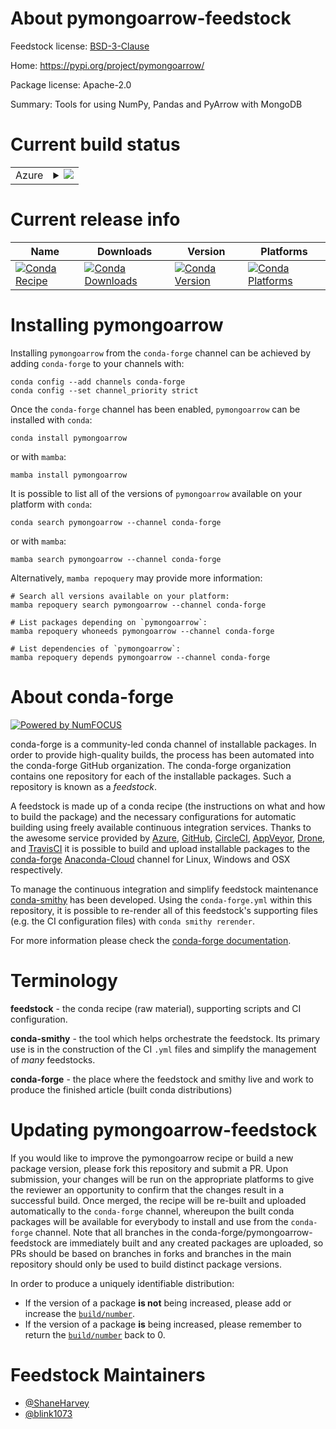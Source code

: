 About pymongoarrow-feedstock
============================

Feedstock license: [BSD-3-Clause](https://github.com/conda-forge/pymongoarrow-feedstock/blob/main/LICENSE.txt)

Home: https://pypi.org/project/pymongoarrow/

Package license: Apache-2.0

Summary: Tools for using NumPy, Pandas and PyArrow with MongoDB

Current build status
====================


<table>
    
  <tr>
    <td>Azure</td>
    <td>
      <details>
        <summary>
          <a href="https://dev.azure.com/conda-forge/feedstock-builds/_build/latest?definitionId=14964&branchName=main">
            <img src="https://dev.azure.com/conda-forge/feedstock-builds/_apis/build/status/pymongoarrow-feedstock?branchName=main">
          </a>
        </summary>
        <table>
          <thead><tr><th>Variant</th><th>Status</th></tr></thead>
          <tbody><tr>
              <td>linux_64_libarrow10.0.1numpy1.22python3.10.____cpython</td>
              <td>
                <a href="https://dev.azure.com/conda-forge/feedstock-builds/_build/latest?definitionId=14964&branchName=main">
                  <img src="https://dev.azure.com/conda-forge/feedstock-builds/_apis/build/status/pymongoarrow-feedstock?branchName=main&jobName=linux&configuration=linux%20linux_64_libarrow10.0.1numpy1.22python3.10.____cpython" alt="variant">
                </a>
              </td>
            </tr><tr>
              <td>linux_64_libarrow10.0.1numpy1.22python3.8.____cpython</td>
              <td>
                <a href="https://dev.azure.com/conda-forge/feedstock-builds/_build/latest?definitionId=14964&branchName=main">
                  <img src="https://dev.azure.com/conda-forge/feedstock-builds/_apis/build/status/pymongoarrow-feedstock?branchName=main&jobName=linux&configuration=linux%20linux_64_libarrow10.0.1numpy1.22python3.8.____cpython" alt="variant">
                </a>
              </td>
            </tr><tr>
              <td>linux_64_libarrow10.0.1numpy1.22python3.9.____cpython</td>
              <td>
                <a href="https://dev.azure.com/conda-forge/feedstock-builds/_build/latest?definitionId=14964&branchName=main">
                  <img src="https://dev.azure.com/conda-forge/feedstock-builds/_apis/build/status/pymongoarrow-feedstock?branchName=main&jobName=linux&configuration=linux%20linux_64_libarrow10.0.1numpy1.22python3.9.____cpython" alt="variant">
                </a>
              </td>
            </tr><tr>
              <td>linux_64_libarrow10.0.1numpy1.23python3.11.____cpython</td>
              <td>
                <a href="https://dev.azure.com/conda-forge/feedstock-builds/_build/latest?definitionId=14964&branchName=main">
                  <img src="https://dev.azure.com/conda-forge/feedstock-builds/_apis/build/status/pymongoarrow-feedstock?branchName=main&jobName=linux&configuration=linux%20linux_64_libarrow10.0.1numpy1.23python3.11.____cpython" alt="variant">
                </a>
              </td>
            </tr><tr>
              <td>linux_64_libarrow10.0.1numpy1.26python3.12.____cpython</td>
              <td>
                <a href="https://dev.azure.com/conda-forge/feedstock-builds/_build/latest?definitionId=14964&branchName=main">
                  <img src="https://dev.azure.com/conda-forge/feedstock-builds/_apis/build/status/pymongoarrow-feedstock?branchName=main&jobName=linux&configuration=linux%20linux_64_libarrow10.0.1numpy1.26python3.12.____cpython" alt="variant">
                </a>
              </td>
            </tr><tr>
              <td>linux_64_libarrow11.0.0numpy1.22python3.10.____cpython</td>
              <td>
                <a href="https://dev.azure.com/conda-forge/feedstock-builds/_build/latest?definitionId=14964&branchName=main">
                  <img src="https://dev.azure.com/conda-forge/feedstock-builds/_apis/build/status/pymongoarrow-feedstock?branchName=main&jobName=linux&configuration=linux%20linux_64_libarrow11.0.0numpy1.22python3.10.____cpython" alt="variant">
                </a>
              </td>
            </tr><tr>
              <td>linux_64_libarrow11.0.0numpy1.22python3.8.____cpython</td>
              <td>
                <a href="https://dev.azure.com/conda-forge/feedstock-builds/_build/latest?definitionId=14964&branchName=main">
                  <img src="https://dev.azure.com/conda-forge/feedstock-builds/_apis/build/status/pymongoarrow-feedstock?branchName=main&jobName=linux&configuration=linux%20linux_64_libarrow11.0.0numpy1.22python3.8.____cpython" alt="variant">
                </a>
              </td>
            </tr><tr>
              <td>linux_64_libarrow11.0.0numpy1.22python3.9.____cpython</td>
              <td>
                <a href="https://dev.azure.com/conda-forge/feedstock-builds/_build/latest?definitionId=14964&branchName=main">
                  <img src="https://dev.azure.com/conda-forge/feedstock-builds/_apis/build/status/pymongoarrow-feedstock?branchName=main&jobName=linux&configuration=linux%20linux_64_libarrow11.0.0numpy1.22python3.9.____cpython" alt="variant">
                </a>
              </td>
            </tr><tr>
              <td>linux_64_libarrow11.0.0numpy1.23python3.11.____cpython</td>
              <td>
                <a href="https://dev.azure.com/conda-forge/feedstock-builds/_build/latest?definitionId=14964&branchName=main">
                  <img src="https://dev.azure.com/conda-forge/feedstock-builds/_apis/build/status/pymongoarrow-feedstock?branchName=main&jobName=linux&configuration=linux%20linux_64_libarrow11.0.0numpy1.23python3.11.____cpython" alt="variant">
                </a>
              </td>
            </tr><tr>
              <td>linux_64_libarrow11.0.0numpy1.26python3.12.____cpython</td>
              <td>
                <a href="https://dev.azure.com/conda-forge/feedstock-builds/_build/latest?definitionId=14964&branchName=main">
                  <img src="https://dev.azure.com/conda-forge/feedstock-builds/_apis/build/status/pymongoarrow-feedstock?branchName=main&jobName=linux&configuration=linux%20linux_64_libarrow11.0.0numpy1.26python3.12.____cpython" alt="variant">
                </a>
              </td>
            </tr><tr>
              <td>linux_64_libarrow12numpy1.22python3.10.____cpython</td>
              <td>
                <a href="https://dev.azure.com/conda-forge/feedstock-builds/_build/latest?definitionId=14964&branchName=main">
                  <img src="https://dev.azure.com/conda-forge/feedstock-builds/_apis/build/status/pymongoarrow-feedstock?branchName=main&jobName=linux&configuration=linux%20linux_64_libarrow12numpy1.22python3.10.____cpython" alt="variant">
                </a>
              </td>
            </tr><tr>
              <td>linux_64_libarrow12numpy1.22python3.8.____cpython</td>
              <td>
                <a href="https://dev.azure.com/conda-forge/feedstock-builds/_build/latest?definitionId=14964&branchName=main">
                  <img src="https://dev.azure.com/conda-forge/feedstock-builds/_apis/build/status/pymongoarrow-feedstock?branchName=main&jobName=linux&configuration=linux%20linux_64_libarrow12numpy1.22python3.8.____cpython" alt="variant">
                </a>
              </td>
            </tr><tr>
              <td>linux_64_libarrow12numpy1.22python3.9.____cpython</td>
              <td>
                <a href="https://dev.azure.com/conda-forge/feedstock-builds/_build/latest?definitionId=14964&branchName=main">
                  <img src="https://dev.azure.com/conda-forge/feedstock-builds/_apis/build/status/pymongoarrow-feedstock?branchName=main&jobName=linux&configuration=linux%20linux_64_libarrow12numpy1.22python3.9.____cpython" alt="variant">
                </a>
              </td>
            </tr><tr>
              <td>linux_64_libarrow12numpy1.23python3.11.____cpython</td>
              <td>
                <a href="https://dev.azure.com/conda-forge/feedstock-builds/_build/latest?definitionId=14964&branchName=main">
                  <img src="https://dev.azure.com/conda-forge/feedstock-builds/_apis/build/status/pymongoarrow-feedstock?branchName=main&jobName=linux&configuration=linux%20linux_64_libarrow12numpy1.23python3.11.____cpython" alt="variant">
                </a>
              </td>
            </tr><tr>
              <td>linux_64_libarrow12numpy1.26python3.12.____cpython</td>
              <td>
                <a href="https://dev.azure.com/conda-forge/feedstock-builds/_build/latest?definitionId=14964&branchName=main">
                  <img src="https://dev.azure.com/conda-forge/feedstock-builds/_apis/build/status/pymongoarrow-feedstock?branchName=main&jobName=linux&configuration=linux%20linux_64_libarrow12numpy1.26python3.12.____cpython" alt="variant">
                </a>
              </td>
            </tr><tr>
              <td>linux_64_libarrow13numpy1.22python3.10.____cpython</td>
              <td>
                <a href="https://dev.azure.com/conda-forge/feedstock-builds/_build/latest?definitionId=14964&branchName=main">
                  <img src="https://dev.azure.com/conda-forge/feedstock-builds/_apis/build/status/pymongoarrow-feedstock?branchName=main&jobName=linux&configuration=linux%20linux_64_libarrow13numpy1.22python3.10.____cpython" alt="variant">
                </a>
              </td>
            </tr><tr>
              <td>linux_64_libarrow13numpy1.22python3.8.____cpython</td>
              <td>
                <a href="https://dev.azure.com/conda-forge/feedstock-builds/_build/latest?definitionId=14964&branchName=main">
                  <img src="https://dev.azure.com/conda-forge/feedstock-builds/_apis/build/status/pymongoarrow-feedstock?branchName=main&jobName=linux&configuration=linux%20linux_64_libarrow13numpy1.22python3.8.____cpython" alt="variant">
                </a>
              </td>
            </tr><tr>
              <td>linux_64_libarrow13numpy1.22python3.9.____cpython</td>
              <td>
                <a href="https://dev.azure.com/conda-forge/feedstock-builds/_build/latest?definitionId=14964&branchName=main">
                  <img src="https://dev.azure.com/conda-forge/feedstock-builds/_apis/build/status/pymongoarrow-feedstock?branchName=main&jobName=linux&configuration=linux%20linux_64_libarrow13numpy1.22python3.9.____cpython" alt="variant">
                </a>
              </td>
            </tr><tr>
              <td>linux_64_libarrow13numpy1.23python3.11.____cpython</td>
              <td>
                <a href="https://dev.azure.com/conda-forge/feedstock-builds/_build/latest?definitionId=14964&branchName=main">
                  <img src="https://dev.azure.com/conda-forge/feedstock-builds/_apis/build/status/pymongoarrow-feedstock?branchName=main&jobName=linux&configuration=linux%20linux_64_libarrow13numpy1.23python3.11.____cpython" alt="variant">
                </a>
              </td>
            </tr><tr>
              <td>linux_64_libarrow13numpy1.26python3.12.____cpython</td>
              <td>
                <a href="https://dev.azure.com/conda-forge/feedstock-builds/_build/latest?definitionId=14964&branchName=main">
                  <img src="https://dev.azure.com/conda-forge/feedstock-builds/_apis/build/status/pymongoarrow-feedstock?branchName=main&jobName=linux&configuration=linux%20linux_64_libarrow13numpy1.26python3.12.____cpython" alt="variant">
                </a>
              </td>
            </tr><tr>
              <td>osx_64_libarrow10.0.1numpy1.22python3.10.____cpython</td>
              <td>
                <a href="https://dev.azure.com/conda-forge/feedstock-builds/_build/latest?definitionId=14964&branchName=main">
                  <img src="https://dev.azure.com/conda-forge/feedstock-builds/_apis/build/status/pymongoarrow-feedstock?branchName=main&jobName=osx&configuration=osx%20osx_64_libarrow10.0.1numpy1.22python3.10.____cpython" alt="variant">
                </a>
              </td>
            </tr><tr>
              <td>osx_64_libarrow10.0.1numpy1.22python3.8.____cpython</td>
              <td>
                <a href="https://dev.azure.com/conda-forge/feedstock-builds/_build/latest?definitionId=14964&branchName=main">
                  <img src="https://dev.azure.com/conda-forge/feedstock-builds/_apis/build/status/pymongoarrow-feedstock?branchName=main&jobName=osx&configuration=osx%20osx_64_libarrow10.0.1numpy1.22python3.8.____cpython" alt="variant">
                </a>
              </td>
            </tr><tr>
              <td>osx_64_libarrow10.0.1numpy1.22python3.9.____cpython</td>
              <td>
                <a href="https://dev.azure.com/conda-forge/feedstock-builds/_build/latest?definitionId=14964&branchName=main">
                  <img src="https://dev.azure.com/conda-forge/feedstock-builds/_apis/build/status/pymongoarrow-feedstock?branchName=main&jobName=osx&configuration=osx%20osx_64_libarrow10.0.1numpy1.22python3.9.____cpython" alt="variant">
                </a>
              </td>
            </tr><tr>
              <td>osx_64_libarrow10.0.1numpy1.23python3.11.____cpython</td>
              <td>
                <a href="https://dev.azure.com/conda-forge/feedstock-builds/_build/latest?definitionId=14964&branchName=main">
                  <img src="https://dev.azure.com/conda-forge/feedstock-builds/_apis/build/status/pymongoarrow-feedstock?branchName=main&jobName=osx&configuration=osx%20osx_64_libarrow10.0.1numpy1.23python3.11.____cpython" alt="variant">
                </a>
              </td>
            </tr><tr>
              <td>osx_64_libarrow10.0.1numpy1.26python3.12.____cpython</td>
              <td>
                <a href="https://dev.azure.com/conda-forge/feedstock-builds/_build/latest?definitionId=14964&branchName=main">
                  <img src="https://dev.azure.com/conda-forge/feedstock-builds/_apis/build/status/pymongoarrow-feedstock?branchName=main&jobName=osx&configuration=osx%20osx_64_libarrow10.0.1numpy1.26python3.12.____cpython" alt="variant">
                </a>
              </td>
            </tr><tr>
              <td>osx_64_libarrow11.0.0numpy1.22python3.10.____cpython</td>
              <td>
                <a href="https://dev.azure.com/conda-forge/feedstock-builds/_build/latest?definitionId=14964&branchName=main">
                  <img src="https://dev.azure.com/conda-forge/feedstock-builds/_apis/build/status/pymongoarrow-feedstock?branchName=main&jobName=osx&configuration=osx%20osx_64_libarrow11.0.0numpy1.22python3.10.____cpython" alt="variant">
                </a>
              </td>
            </tr><tr>
              <td>osx_64_libarrow11.0.0numpy1.22python3.8.____cpython</td>
              <td>
                <a href="https://dev.azure.com/conda-forge/feedstock-builds/_build/latest?definitionId=14964&branchName=main">
                  <img src="https://dev.azure.com/conda-forge/feedstock-builds/_apis/build/status/pymongoarrow-feedstock?branchName=main&jobName=osx&configuration=osx%20osx_64_libarrow11.0.0numpy1.22python3.8.____cpython" alt="variant">
                </a>
              </td>
            </tr><tr>
              <td>osx_64_libarrow11.0.0numpy1.22python3.9.____cpython</td>
              <td>
                <a href="https://dev.azure.com/conda-forge/feedstock-builds/_build/latest?definitionId=14964&branchName=main">
                  <img src="https://dev.azure.com/conda-forge/feedstock-builds/_apis/build/status/pymongoarrow-feedstock?branchName=main&jobName=osx&configuration=osx%20osx_64_libarrow11.0.0numpy1.22python3.9.____cpython" alt="variant">
                </a>
              </td>
            </tr><tr>
              <td>osx_64_libarrow11.0.0numpy1.23python3.11.____cpython</td>
              <td>
                <a href="https://dev.azure.com/conda-forge/feedstock-builds/_build/latest?definitionId=14964&branchName=main">
                  <img src="https://dev.azure.com/conda-forge/feedstock-builds/_apis/build/status/pymongoarrow-feedstock?branchName=main&jobName=osx&configuration=osx%20osx_64_libarrow11.0.0numpy1.23python3.11.____cpython" alt="variant">
                </a>
              </td>
            </tr><tr>
              <td>osx_64_libarrow11.0.0numpy1.26python3.12.____cpython</td>
              <td>
                <a href="https://dev.azure.com/conda-forge/feedstock-builds/_build/latest?definitionId=14964&branchName=main">
                  <img src="https://dev.azure.com/conda-forge/feedstock-builds/_apis/build/status/pymongoarrow-feedstock?branchName=main&jobName=osx&configuration=osx%20osx_64_libarrow11.0.0numpy1.26python3.12.____cpython" alt="variant">
                </a>
              </td>
            </tr><tr>
              <td>osx_64_libarrow12numpy1.22python3.10.____cpython</td>
              <td>
                <a href="https://dev.azure.com/conda-forge/feedstock-builds/_build/latest?definitionId=14964&branchName=main">
                  <img src="https://dev.azure.com/conda-forge/feedstock-builds/_apis/build/status/pymongoarrow-feedstock?branchName=main&jobName=osx&configuration=osx%20osx_64_libarrow12numpy1.22python3.10.____cpython" alt="variant">
                </a>
              </td>
            </tr><tr>
              <td>osx_64_libarrow12numpy1.22python3.8.____cpython</td>
              <td>
                <a href="https://dev.azure.com/conda-forge/feedstock-builds/_build/latest?definitionId=14964&branchName=main">
                  <img src="https://dev.azure.com/conda-forge/feedstock-builds/_apis/build/status/pymongoarrow-feedstock?branchName=main&jobName=osx&configuration=osx%20osx_64_libarrow12numpy1.22python3.8.____cpython" alt="variant">
                </a>
              </td>
            </tr><tr>
              <td>osx_64_libarrow12numpy1.22python3.9.____cpython</td>
              <td>
                <a href="https://dev.azure.com/conda-forge/feedstock-builds/_build/latest?definitionId=14964&branchName=main">
                  <img src="https://dev.azure.com/conda-forge/feedstock-builds/_apis/build/status/pymongoarrow-feedstock?branchName=main&jobName=osx&configuration=osx%20osx_64_libarrow12numpy1.22python3.9.____cpython" alt="variant">
                </a>
              </td>
            </tr><tr>
              <td>osx_64_libarrow12numpy1.23python3.11.____cpython</td>
              <td>
                <a href="https://dev.azure.com/conda-forge/feedstock-builds/_build/latest?definitionId=14964&branchName=main">
                  <img src="https://dev.azure.com/conda-forge/feedstock-builds/_apis/build/status/pymongoarrow-feedstock?branchName=main&jobName=osx&configuration=osx%20osx_64_libarrow12numpy1.23python3.11.____cpython" alt="variant">
                </a>
              </td>
            </tr><tr>
              <td>osx_64_libarrow12numpy1.26python3.12.____cpython</td>
              <td>
                <a href="https://dev.azure.com/conda-forge/feedstock-builds/_build/latest?definitionId=14964&branchName=main">
                  <img src="https://dev.azure.com/conda-forge/feedstock-builds/_apis/build/status/pymongoarrow-feedstock?branchName=main&jobName=osx&configuration=osx%20osx_64_libarrow12numpy1.26python3.12.____cpython" alt="variant">
                </a>
              </td>
            </tr><tr>
              <td>osx_64_libarrow13numpy1.22python3.10.____cpython</td>
              <td>
                <a href="https://dev.azure.com/conda-forge/feedstock-builds/_build/latest?definitionId=14964&branchName=main">
                  <img src="https://dev.azure.com/conda-forge/feedstock-builds/_apis/build/status/pymongoarrow-feedstock?branchName=main&jobName=osx&configuration=osx%20osx_64_libarrow13numpy1.22python3.10.____cpython" alt="variant">
                </a>
              </td>
            </tr><tr>
              <td>osx_64_libarrow13numpy1.22python3.8.____cpython</td>
              <td>
                <a href="https://dev.azure.com/conda-forge/feedstock-builds/_build/latest?definitionId=14964&branchName=main">
                  <img src="https://dev.azure.com/conda-forge/feedstock-builds/_apis/build/status/pymongoarrow-feedstock?branchName=main&jobName=osx&configuration=osx%20osx_64_libarrow13numpy1.22python3.8.____cpython" alt="variant">
                </a>
              </td>
            </tr><tr>
              <td>osx_64_libarrow13numpy1.22python3.9.____cpython</td>
              <td>
                <a href="https://dev.azure.com/conda-forge/feedstock-builds/_build/latest?definitionId=14964&branchName=main">
                  <img src="https://dev.azure.com/conda-forge/feedstock-builds/_apis/build/status/pymongoarrow-feedstock?branchName=main&jobName=osx&configuration=osx%20osx_64_libarrow13numpy1.22python3.9.____cpython" alt="variant">
                </a>
              </td>
            </tr><tr>
              <td>osx_64_libarrow13numpy1.23python3.11.____cpython</td>
              <td>
                <a href="https://dev.azure.com/conda-forge/feedstock-builds/_build/latest?definitionId=14964&branchName=main">
                  <img src="https://dev.azure.com/conda-forge/feedstock-builds/_apis/build/status/pymongoarrow-feedstock?branchName=main&jobName=osx&configuration=osx%20osx_64_libarrow13numpy1.23python3.11.____cpython" alt="variant">
                </a>
              </td>
            </tr><tr>
              <td>osx_64_libarrow13numpy1.26python3.12.____cpython</td>
              <td>
                <a href="https://dev.azure.com/conda-forge/feedstock-builds/_build/latest?definitionId=14964&branchName=main">
                  <img src="https://dev.azure.com/conda-forge/feedstock-builds/_apis/build/status/pymongoarrow-feedstock?branchName=main&jobName=osx&configuration=osx%20osx_64_libarrow13numpy1.26python3.12.____cpython" alt="variant">
                </a>
              </td>
            </tr><tr>
              <td>win_64_libarrow10.0.1numpy1.22python3.10.____cpython</td>
              <td>
                <a href="https://dev.azure.com/conda-forge/feedstock-builds/_build/latest?definitionId=14964&branchName=main">
                  <img src="https://dev.azure.com/conda-forge/feedstock-builds/_apis/build/status/pymongoarrow-feedstock?branchName=main&jobName=win&configuration=win%20win_64_libarrow10.0.1numpy1.22python3.10.____cpython" alt="variant">
                </a>
              </td>
            </tr><tr>
              <td>win_64_libarrow10.0.1numpy1.22python3.8.____cpython</td>
              <td>
                <a href="https://dev.azure.com/conda-forge/feedstock-builds/_build/latest?definitionId=14964&branchName=main">
                  <img src="https://dev.azure.com/conda-forge/feedstock-builds/_apis/build/status/pymongoarrow-feedstock?branchName=main&jobName=win&configuration=win%20win_64_libarrow10.0.1numpy1.22python3.8.____cpython" alt="variant">
                </a>
              </td>
            </tr><tr>
              <td>win_64_libarrow10.0.1numpy1.22python3.9.____cpython</td>
              <td>
                <a href="https://dev.azure.com/conda-forge/feedstock-builds/_build/latest?definitionId=14964&branchName=main">
                  <img src="https://dev.azure.com/conda-forge/feedstock-builds/_apis/build/status/pymongoarrow-feedstock?branchName=main&jobName=win&configuration=win%20win_64_libarrow10.0.1numpy1.22python3.9.____cpython" alt="variant">
                </a>
              </td>
            </tr><tr>
              <td>win_64_libarrow10.0.1numpy1.23python3.11.____cpython</td>
              <td>
                <a href="https://dev.azure.com/conda-forge/feedstock-builds/_build/latest?definitionId=14964&branchName=main">
                  <img src="https://dev.azure.com/conda-forge/feedstock-builds/_apis/build/status/pymongoarrow-feedstock?branchName=main&jobName=win&configuration=win%20win_64_libarrow10.0.1numpy1.23python3.11.____cpython" alt="variant">
                </a>
              </td>
            </tr><tr>
              <td>win_64_libarrow10.0.1numpy1.26python3.12.____cpython</td>
              <td>
                <a href="https://dev.azure.com/conda-forge/feedstock-builds/_build/latest?definitionId=14964&branchName=main">
                  <img src="https://dev.azure.com/conda-forge/feedstock-builds/_apis/build/status/pymongoarrow-feedstock?branchName=main&jobName=win&configuration=win%20win_64_libarrow10.0.1numpy1.26python3.12.____cpython" alt="variant">
                </a>
              </td>
            </tr><tr>
              <td>win_64_libarrow11.0.0numpy1.22python3.10.____cpython</td>
              <td>
                <a href="https://dev.azure.com/conda-forge/feedstock-builds/_build/latest?definitionId=14964&branchName=main">
                  <img src="https://dev.azure.com/conda-forge/feedstock-builds/_apis/build/status/pymongoarrow-feedstock?branchName=main&jobName=win&configuration=win%20win_64_libarrow11.0.0numpy1.22python3.10.____cpython" alt="variant">
                </a>
              </td>
            </tr><tr>
              <td>win_64_libarrow11.0.0numpy1.22python3.8.____cpython</td>
              <td>
                <a href="https://dev.azure.com/conda-forge/feedstock-builds/_build/latest?definitionId=14964&branchName=main">
                  <img src="https://dev.azure.com/conda-forge/feedstock-builds/_apis/build/status/pymongoarrow-feedstock?branchName=main&jobName=win&configuration=win%20win_64_libarrow11.0.0numpy1.22python3.8.____cpython" alt="variant">
                </a>
              </td>
            </tr><tr>
              <td>win_64_libarrow11.0.0numpy1.22python3.9.____cpython</td>
              <td>
                <a href="https://dev.azure.com/conda-forge/feedstock-builds/_build/latest?definitionId=14964&branchName=main">
                  <img src="https://dev.azure.com/conda-forge/feedstock-builds/_apis/build/status/pymongoarrow-feedstock?branchName=main&jobName=win&configuration=win%20win_64_libarrow11.0.0numpy1.22python3.9.____cpython" alt="variant">
                </a>
              </td>
            </tr><tr>
              <td>win_64_libarrow11.0.0numpy1.23python3.11.____cpython</td>
              <td>
                <a href="https://dev.azure.com/conda-forge/feedstock-builds/_build/latest?definitionId=14964&branchName=main">
                  <img src="https://dev.azure.com/conda-forge/feedstock-builds/_apis/build/status/pymongoarrow-feedstock?branchName=main&jobName=win&configuration=win%20win_64_libarrow11.0.0numpy1.23python3.11.____cpython" alt="variant">
                </a>
              </td>
            </tr><tr>
              <td>win_64_libarrow11.0.0numpy1.26python3.12.____cpython</td>
              <td>
                <a href="https://dev.azure.com/conda-forge/feedstock-builds/_build/latest?definitionId=14964&branchName=main">
                  <img src="https://dev.azure.com/conda-forge/feedstock-builds/_apis/build/status/pymongoarrow-feedstock?branchName=main&jobName=win&configuration=win%20win_64_libarrow11.0.0numpy1.26python3.12.____cpython" alt="variant">
                </a>
              </td>
            </tr><tr>
              <td>win_64_libarrow12numpy1.22python3.10.____cpython</td>
              <td>
                <a href="https://dev.azure.com/conda-forge/feedstock-builds/_build/latest?definitionId=14964&branchName=main">
                  <img src="https://dev.azure.com/conda-forge/feedstock-builds/_apis/build/status/pymongoarrow-feedstock?branchName=main&jobName=win&configuration=win%20win_64_libarrow12numpy1.22python3.10.____cpython" alt="variant">
                </a>
              </td>
            </tr><tr>
              <td>win_64_libarrow12numpy1.22python3.8.____cpython</td>
              <td>
                <a href="https://dev.azure.com/conda-forge/feedstock-builds/_build/latest?definitionId=14964&branchName=main">
                  <img src="https://dev.azure.com/conda-forge/feedstock-builds/_apis/build/status/pymongoarrow-feedstock?branchName=main&jobName=win&configuration=win%20win_64_libarrow12numpy1.22python3.8.____cpython" alt="variant">
                </a>
              </td>
            </tr><tr>
              <td>win_64_libarrow12numpy1.22python3.9.____cpython</td>
              <td>
                <a href="https://dev.azure.com/conda-forge/feedstock-builds/_build/latest?definitionId=14964&branchName=main">
                  <img src="https://dev.azure.com/conda-forge/feedstock-builds/_apis/build/status/pymongoarrow-feedstock?branchName=main&jobName=win&configuration=win%20win_64_libarrow12numpy1.22python3.9.____cpython" alt="variant">
                </a>
              </td>
            </tr><tr>
              <td>win_64_libarrow12numpy1.23python3.11.____cpython</td>
              <td>
                <a href="https://dev.azure.com/conda-forge/feedstock-builds/_build/latest?definitionId=14964&branchName=main">
                  <img src="https://dev.azure.com/conda-forge/feedstock-builds/_apis/build/status/pymongoarrow-feedstock?branchName=main&jobName=win&configuration=win%20win_64_libarrow12numpy1.23python3.11.____cpython" alt="variant">
                </a>
              </td>
            </tr><tr>
              <td>win_64_libarrow12numpy1.26python3.12.____cpython</td>
              <td>
                <a href="https://dev.azure.com/conda-forge/feedstock-builds/_build/latest?definitionId=14964&branchName=main">
                  <img src="https://dev.azure.com/conda-forge/feedstock-builds/_apis/build/status/pymongoarrow-feedstock?branchName=main&jobName=win&configuration=win%20win_64_libarrow12numpy1.26python3.12.____cpython" alt="variant">
                </a>
              </td>
            </tr><tr>
              <td>win_64_libarrow13numpy1.22python3.10.____cpython</td>
              <td>
                <a href="https://dev.azure.com/conda-forge/feedstock-builds/_build/latest?definitionId=14964&branchName=main">
                  <img src="https://dev.azure.com/conda-forge/feedstock-builds/_apis/build/status/pymongoarrow-feedstock?branchName=main&jobName=win&configuration=win%20win_64_libarrow13numpy1.22python3.10.____cpython" alt="variant">
                </a>
              </td>
            </tr><tr>
              <td>win_64_libarrow13numpy1.22python3.8.____cpython</td>
              <td>
                <a href="https://dev.azure.com/conda-forge/feedstock-builds/_build/latest?definitionId=14964&branchName=main">
                  <img src="https://dev.azure.com/conda-forge/feedstock-builds/_apis/build/status/pymongoarrow-feedstock?branchName=main&jobName=win&configuration=win%20win_64_libarrow13numpy1.22python3.8.____cpython" alt="variant">
                </a>
              </td>
            </tr><tr>
              <td>win_64_libarrow13numpy1.22python3.9.____cpython</td>
              <td>
                <a href="https://dev.azure.com/conda-forge/feedstock-builds/_build/latest?definitionId=14964&branchName=main">
                  <img src="https://dev.azure.com/conda-forge/feedstock-builds/_apis/build/status/pymongoarrow-feedstock?branchName=main&jobName=win&configuration=win%20win_64_libarrow13numpy1.22python3.9.____cpython" alt="variant">
                </a>
              </td>
            </tr><tr>
              <td>win_64_libarrow13numpy1.23python3.11.____cpython</td>
              <td>
                <a href="https://dev.azure.com/conda-forge/feedstock-builds/_build/latest?definitionId=14964&branchName=main">
                  <img src="https://dev.azure.com/conda-forge/feedstock-builds/_apis/build/status/pymongoarrow-feedstock?branchName=main&jobName=win&configuration=win%20win_64_libarrow13numpy1.23python3.11.____cpython" alt="variant">
                </a>
              </td>
            </tr><tr>
              <td>win_64_libarrow13numpy1.26python3.12.____cpython</td>
              <td>
                <a href="https://dev.azure.com/conda-forge/feedstock-builds/_build/latest?definitionId=14964&branchName=main">
                  <img src="https://dev.azure.com/conda-forge/feedstock-builds/_apis/build/status/pymongoarrow-feedstock?branchName=main&jobName=win&configuration=win%20win_64_libarrow13numpy1.26python3.12.____cpython" alt="variant">
                </a>
              </td>
            </tr>
          </tbody>
        </table>
      </details>
    </td>
  </tr>
</table>

Current release info
====================

| Name | Downloads | Version | Platforms |
| --- | --- | --- | --- |
| [![Conda Recipe](https://img.shields.io/badge/recipe-pymongoarrow-green.svg)](https://anaconda.org/conda-forge/pymongoarrow) | [![Conda Downloads](https://img.shields.io/conda/dn/conda-forge/pymongoarrow.svg)](https://anaconda.org/conda-forge/pymongoarrow) | [![Conda Version](https://img.shields.io/conda/vn/conda-forge/pymongoarrow.svg)](https://anaconda.org/conda-forge/pymongoarrow) | [![Conda Platforms](https://img.shields.io/conda/pn/conda-forge/pymongoarrow.svg)](https://anaconda.org/conda-forge/pymongoarrow) |

Installing pymongoarrow
=======================

Installing `pymongoarrow` from the `conda-forge` channel can be achieved by adding `conda-forge` to your channels with:

```
conda config --add channels conda-forge
conda config --set channel_priority strict
```

Once the `conda-forge` channel has been enabled, `pymongoarrow` can be installed with `conda`:

```
conda install pymongoarrow
```

or with `mamba`:

```
mamba install pymongoarrow
```

It is possible to list all of the versions of `pymongoarrow` available on your platform with `conda`:

```
conda search pymongoarrow --channel conda-forge
```

or with `mamba`:

```
mamba search pymongoarrow --channel conda-forge
```

Alternatively, `mamba repoquery` may provide more information:

```
# Search all versions available on your platform:
mamba repoquery search pymongoarrow --channel conda-forge

# List packages depending on `pymongoarrow`:
mamba repoquery whoneeds pymongoarrow --channel conda-forge

# List dependencies of `pymongoarrow`:
mamba repoquery depends pymongoarrow --channel conda-forge
```


About conda-forge
=================

[![Powered by
NumFOCUS](https://img.shields.io/badge/powered%20by-NumFOCUS-orange.svg?style=flat&colorA=E1523D&colorB=007D8A)](https://numfocus.org)

conda-forge is a community-led conda channel of installable packages.
In order to provide high-quality builds, the process has been automated into the
conda-forge GitHub organization. The conda-forge organization contains one repository
for each of the installable packages. Such a repository is known as a *feedstock*.

A feedstock is made up of a conda recipe (the instructions on what and how to build
the package) and the necessary configurations for automatic building using freely
available continuous integration services. Thanks to the awesome service provided by
[Azure](https://azure.microsoft.com/en-us/services/devops/), [GitHub](https://github.com/),
[CircleCI](https://circleci.com/), [AppVeyor](https://www.appveyor.com/),
[Drone](https://cloud.drone.io/welcome), and [TravisCI](https://travis-ci.com/)
it is possible to build and upload installable packages to the
[conda-forge](https://anaconda.org/conda-forge) [Anaconda-Cloud](https://anaconda.org/)
channel for Linux, Windows and OSX respectively.

To manage the continuous integration and simplify feedstock maintenance
[conda-smithy](https://github.com/conda-forge/conda-smithy) has been developed.
Using the ``conda-forge.yml`` within this repository, it is possible to re-render all of
this feedstock's supporting files (e.g. the CI configuration files) with ``conda smithy rerender``.

For more information please check the [conda-forge documentation](https://conda-forge.org/docs/).

Terminology
===========

**feedstock** - the conda recipe (raw material), supporting scripts and CI configuration.

**conda-smithy** - the tool which helps orchestrate the feedstock.
                   Its primary use is in the construction of the CI ``.yml`` files
                   and simplify the management of *many* feedstocks.

**conda-forge** - the place where the feedstock and smithy live and work to
                  produce the finished article (built conda distributions)


Updating pymongoarrow-feedstock
===============================

If you would like to improve the pymongoarrow recipe or build a new
package version, please fork this repository and submit a PR. Upon submission,
your changes will be run on the appropriate platforms to give the reviewer an
opportunity to confirm that the changes result in a successful build. Once
merged, the recipe will be re-built and uploaded automatically to the
`conda-forge` channel, whereupon the built conda packages will be available for
everybody to install and use from the `conda-forge` channel.
Note that all branches in the conda-forge/pymongoarrow-feedstock are
immediately built and any created packages are uploaded, so PRs should be based
on branches in forks and branches in the main repository should only be used to
build distinct package versions.

In order to produce a uniquely identifiable distribution:
 * If the version of a package **is not** being increased, please add or increase
   the [``build/number``](https://docs.conda.io/projects/conda-build/en/latest/resources/define-metadata.html#build-number-and-string).
 * If the version of a package **is** being increased, please remember to return
   the [``build/number``](https://docs.conda.io/projects/conda-build/en/latest/resources/define-metadata.html#build-number-and-string)
   back to 0.

Feedstock Maintainers
=====================

* [@ShaneHarvey](https://github.com/ShaneHarvey/)
* [@blink1073](https://github.com/blink1073/)

